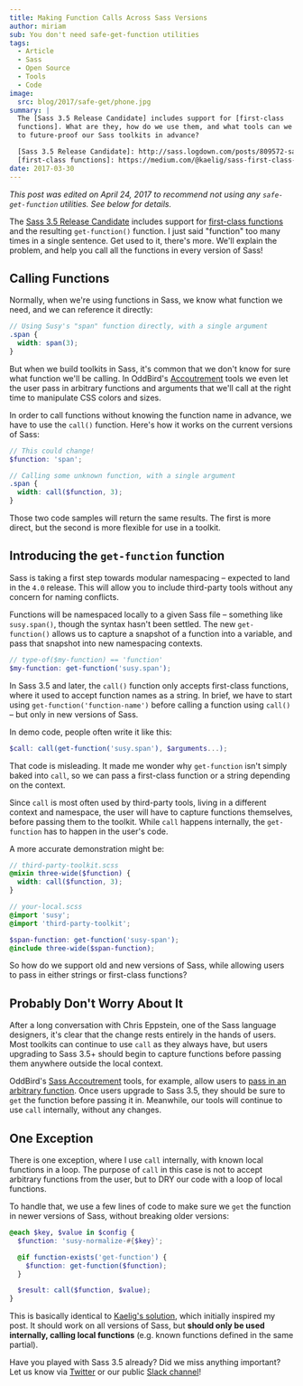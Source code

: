 ```yaml
---
title: Making Function Calls Across Sass Versions
author: miriam
sub: You don't need safe-get-function utilities
tags:
  - Article
  - Sass
  - Open Source
  - Tools
  - Code
image:
  src: blog/2017/safe-get/phone.jpg
summary: |
  The [Sass 3.5 Release Candidate] includes support for [first-class
  functions]. What are they, how do we use them, and what tools can we use
  to future-proof our Sass toolkits in advance?

  [Sass 3.5 Release Candidate]: http://sass.logdown.com/posts/809572-sass-35-release-candidate
  [first-class functions]: https://medium.com/@kaelig/sass-first-class-functions-6e718e2b5eb0
date: 2017-03-30
---
```


*This post was edited on April 24, 2017 to recommend not using any
`safe-get-function` utilities. See below for details.*

The [Sass 3.5 Release Candidate] includes support for [first-class
functions] and the resulting `get-function()` function. I just said
"function" too many times in a single sentence. Get used to it, there's
more. We'll explain the problem, and help you call all the functions in
every version of Sass!

[Sass 3.5 Release Candidate]: http://sass.logdown.com/posts/809572-sass-35-release-candidate
[first-class functions]: https://medium.com/@kaelig/sass-first-class-functions-6e718e2b5eb0

## Calling Functions

Normally, when we're using functions in Sass, we know what function we
need, and we can reference it directly:

```scss
// Using Susy's "span" function directly, with a single argument
.span {
  width: span(3);
}
```

But when we build toolkits in Sass, it's common that we don't know for
sure what function we'll be calling. In OddBird's [Accoutrement] tools
we even let the user pass in arbitrary functions and arguments that
we'll call at the right time to manipulate CSS colors and sizes.

In order to call functions without knowing the function name in advance,
we have to use the `call()` function. Here's how it works on the current
versions of Sass:

```scss
// This could change!
$function: 'span';

// Calling some unknown function, with a single argument
.span {
  width: call($function, 3);
}
```

Those two code samples will return the same results. The first is more
direct, but the second is more flexible for use in a toolkit.

[Accoutrement]: /2017/03/07/pattern-making/

## Introducing the `get-function` function

Sass is taking a first step towards modular namespacing – expected to
land in the `4.0` release. This will allow you to include third-party
tools without any concern for naming conflicts.

Functions will be namespaced locally to a given Sass file – something
like `susy.span()`, though the syntax hasn't been settled. The new
`get-function()` allows us to capture a snapshot of a function into a
variable, and pass that snapshot into new namespacing contexts.

```scss
// type-of($my-function) == 'function'
$my-function: get-function('susy.span');
```

In Sass 3.5 and later, the `call()` function only accepts first-class
functions, where it used to accept function names as a string. In brief,
we have to start using `get-function('function-name')` before calling a
function using `call()` – but only in new versions of Sass.

In demo code, people often write it like this:

```scss
$call: call(get-function('susy.span'), $arguments...);
```

That code is misleading. It made me wonder why `get-function` isn't
simply baked into `call`, so we can pass a first-class function or a
string depending on the context.

Since `call` is most often used by third-party tools, living in a
different context and namespace, the user will have to capture functions
themselves, before passing them to the toolkit. While `call` happens
internally, the `get-function` has to happen in the user's code.

A more accurate demonstration might be:

```scss
// third-party-toolkit.scss
@mixin three-wide($function) {
  width: call($function, 3);
}

// your-local.scss
@import 'susy';
@import 'third-party-toolkit';

$span-function: get-function('susy-span');
@include three-wide($span-function);
```

So how do we support old and new versions of Sass, while allowing users
to pass in either strings or first-class functions?

## Probably Don't Worry About It

After a long conversation with Chris Eppstein, one of the Sass language
designers, it's clear that the change rests entirely in the hands of
users. Most toolkits can continue to use `call` as they always have, but
users upgrading to Sass 3.5+ should begin to capture functions before
passing them anywhere outside the local context.

OddBird's [Sass Accoutrement] tools, for example, allow users to [pass
in an arbitrary function]. Once users upgrade to Sass 3.5, they should
be sure to `get` the function before passing it in. Meanwhile, our tools
will continue to use `call` internally, without any changes.

[Sass Accoutrement]: /accoutrement/
[pass in an arbitrary function]: ../07/pattern-making/

## One Exception

There is one exception, where I use `call` internally, with known local
functions in a loop. The purpose of `call` in this case is not to accept
arbitrary functions from the user, but to DRY our code with a loop of
local functions.

To handle that, we use a few lines of code to make sure we `get` the
function in newer versions of Sass, without breaking older versions:

```scss
@each $key, $value in $config {
  $function: 'susy-normalize-#{$key}';

  @if function-exists('get-function') {
    $function: get-function($function);
  }

  $result: call($function, $value);
}
```

This is basically identical to [Kaelig's solution], which initially
inspired my post. It should work on all versions of Sass, but **should
only be used internally, calling local functions** (e.g. known functions
defined in the same partial).

Have you played with Sass 3.5 already? Did we miss anything important?
Let us know via [Twitter] or our public [Slack channel]!

[Kaelig's solution]: https://medium.com/@kaelig/sass-first-class-functions-6e718e2b5eb0
[Twitter]: https://twitter.com/oddbird
[Slack channel]: http://friends.oddbird.net/

